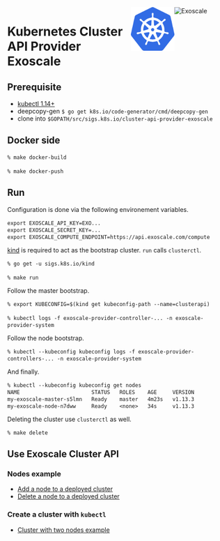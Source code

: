 <img src="https://user-images.githubusercontent.com/15922119/44146028-0dac3246-a08e-11e8-99dc-95c8731e9f3a.png" alt="Exoscale" align="right" height="120" width="120">
<img src="https://github.com/kubernetes/kubernetes/raw/master/logo/logo.png" alt="Exoscale" align="right" height="100" width="100">


# Kubernetes Cluster API Provider Exoscale


## Prerequisite

- [kubectl 1.14+](https://kubernetes.io/docs/tasks/tools/install-kubectl/)
- deepcopy-gen `$ go get k8s.io/code-generator/cmd/deepcopy-gen`
- clone into `$GOPATH/src/sigs.k8s.io/cluster-api-provider-exoscale`

## Docker side

```console
% make docker-build

% make docker-push
```

## Run

Configuration is done via the following environement variables.


```console
export EXOSCALE_API_KEY=EXO...
export EXOSCALE_SECRET_KEY=...
export EXOSCALE_COMPUTE_ENDPOINT=https://api.exoscale.com/compute
```

[kind](https://github.com/kubernetes-sigs/kind) is required to act as the bootstrap cluster. `run` calls `clusterctl`.

```
% go get -u sigs.k8s.io/kind

% make run
```

Follow the master bootstrap.

```console
% export KUBECONFIG=$(kind get kubeconfig-path --name=clusterapi)

% kubectl logs -f exoscale-provider-controller-... -n exoscale-provider-system
```

Follow the node bootstrap.

```console
% kubectl --kubeconfig kubeconfig logs -f exoscale-provider-controllers-... -n exoscale-provider-system
```

And finally.

```console
% kubectl --kubeconfig kubeconfig get nodes
NAME                       STATUS   ROLES    AGE     VERSION
my-exoscale-master-s5lmn   Ready    master   4m23s   v1.13.3
my-exoscale-node-n7dww     Ready    <none>   34s     v1.13.3
```

Deleting the cluster use `clusterctl` as well.

```console
% make delete
```


## Use Exoscale Cluster API

### Nodes example
- [Add a node to a deployed cluster](./doc/add-node-example.md)
- [Delete a node to a deployed cluster](./doc/delete-node-example.md)

### Create a cluster with `kubectl`
- [Cluster with two nodes example](./doc/create-cluster-kubectl.md)


